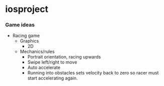 # iosproject
<h3>Game ideas</h3>
  <ul>
    <li>Racing game
        <ul>
          <li>Graphics
            <ul><li>2D</li></ul>
          </li>
          <li>Mechanics/rules
            <ul>
              <li>Portrait orientation, racing upwards</li>
              <li>Swipe left/right to move</li>
              <li>Auto accelerate</li>
              <li>Running into obstacles sets velocity back to zero so racer must start accelerating again.</li>
            </ul>
          </li>
      </ul>
  </li>
  </ul>
